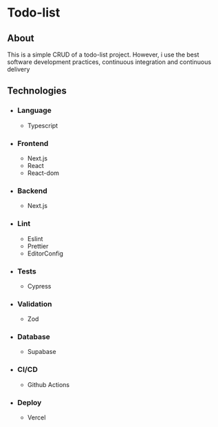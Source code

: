 # Todo-list

## About
  This is a simple CRUD of a todo-list project. However, i use the best software development practices, continuous integration and continuous delivery

## Technologies
* ### Language
   * Typescript

* ### Frontend
   * Next.js
   * React
   * React-dom

* ### Backend
  * Next.js

* ### Lint
  * Eslint
  * Prettier
  * EditorConfig
   
* ### Tests
  * Cypress

* ### Validation
  * Zod

* ### Database
  * Supabase

* ### CI/CD
  * Github Actions

* ### Deploy
  * Vercel
